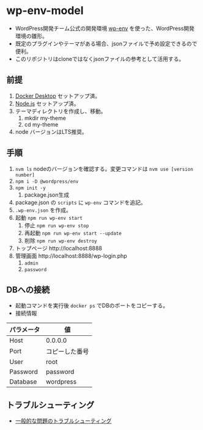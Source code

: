 # wp-env-model

- WordPress開発チーム公式の開発環境 [wp-env](https://ja.wordpress.org/team/handbook/block-editor/reference-guides/packages/packages-env/) を使った、WordPress開発環境の雛形。
- 既定のプラグインやテーマがある場合、jsonファイルで予め設定できるので便利。
- このリポジトリはcloneではなくjsonファイルの参考として活用する。

## 前提

1. [Docker Desktop](https://www.docker.com/) セットアップ済。
2. [Node.js](https://nodejs.org/ja/) セットアップ済。
3. テーマディレクトリを作成し、移動。
   1. mkdir my-theme
   2. cd my-theme
4. node バージョンはLTS推奨。 

## 手順

1. ``` nvm ls ``` nodeのバージョンを確認する。変更コマンドは ``` nvm use [version number] ```
2. `npm i -D @wordpress/env`
3. `npm init -y`
   1.  package.json生成
4. package.json の `scripts` に `wp-env` コマンドを追記。
5. `.wp-env.json` を作成。
6. 起動 `npm run wp-env start`
   1. 停止   `npm run wp-env stop`
   2. 再起動 `npm run wp-env start --update`
   3. 削除   `npm run wp-env destroy`
7. トップページ http://localhost:8888
8. 管理画面 http://localhost:8888/wp-login.php
   1. `admin`
   2. `password`

## DBへの接続

- 起動コマンドを実行後 `docker ps` でDBのポートをコピーする。
- 接続情報

|パラメータ|値|
|----|----|
|Host|0.0.0.0|
|Port| コピーした番号|
|User|root|
|Password|password|
|Database|wordpress|

## トラブルシューティング

- [一般的な問題のトラブルシューティング](https://ja.wordpress.org/team/handbook/block-editor/reference-guides/packages/packages-env/#%E4%B8%80%E8%88%AC%E7%9A%84%E3%81%AA%E5%95%8F%E9%A1%8C%E3%81%AE%E3%83%88%E3%83%A9%E3%83%96%E3%83%AB%E3%82%B7%E3%83%A5%E3%83%BC%E3%83%86%E3%82%A3%E3%83%B3%E3%82%B0)
